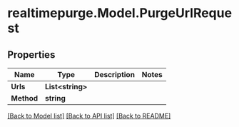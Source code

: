 # realtimepurge.Model.PurgeUrlRequest

## Properties

Name | Type | Description | Notes
------------ | ------------- | ------------- | -------------
**Urls** | **List&lt;string&gt;** |  | 
**Method** | **string** |  | 

[[Back to Model list]](../README.md#documentation-for-models) [[Back to API list]](../README.md#documentation-for-api-endpoints) [[Back to README]](../README.md)

